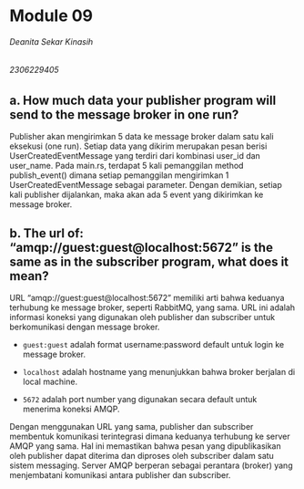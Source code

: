 # Module 09
###### Deanita Sekar Kinasih
###### 2306229405

## a. How much data your publisher program will send to the message broker in one run?

Publisher akan mengirimkan 5 data ke message broker dalam satu kali eksekusi (one run). Setiap data yang dikirim merupakan pesan berisi UserCreatedEventMessage yang terdiri dari kombinasi user_id dan user_name. Pada main.rs, terdapat 5 kali pemanggilan method publish_event() dimana setiap pemanggilan mengirimkan 1 UserCreatedEventMessage sebagai parameter. Dengan demikian, setiap kali publisher dijalankan, maka akan ada 5 event yang dikirimkan ke message broker.

## b. The url of: “amqp://guest:guest@localhost:5672” is the same as in the subscriber program, what does it mean?

URL “amqp://guest:guest@localhost:5672” memiliki arti bahwa keduanya terhubung ke message broker, seperti RabbitMQ, yang sama. URL ini adalah informasi koneksi yang digunakan oleh publisher dan subscriber untuk berkomunikasi dengan message broker.

- `guest:guest` adalah format username:password default untuk login ke message broker.

- `localhost` adalah hostname yang menunjukkan bahwa broker berjalan di local machine.

- `5672` adalah port number yang digunakan secara default untuk menerima koneksi AMQP.

Dengan menggunakan URL yang sama, publisher dan subscriber membentuk komunikasi terintegrasi dimana keduanya terhubung ke server AMQP yang sama. Hal ini memastikan bahwa pesan yang dipublikasikan oleh publisher dapat diterima dan diproses oleh subscriber dalam satu sistem messaging. Server AMQP berperan sebagai perantara (broker) yang menjembatani komunikasi antara publisher dan subscriber.

